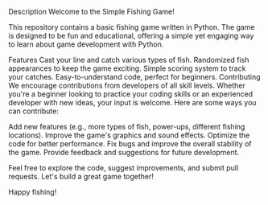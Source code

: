 Description
Welcome to the Simple Fishing Game!

This repository contains a basic fishing game written in Python. The game is designed to be fun and educational, offering a simple yet engaging way to learn about game development with Python.

Features
Cast your line and catch various types of fish.
Randomized fish appearances to keep the game exciting.
Simple scoring system to track your catches.
Easy-to-understand code, perfect for beginners.
Contributing
We encourage contributions from developers of all skill levels. Whether you're a beginner looking to practice your coding skills or an experienced developer with new ideas, your input is welcome. Here are some ways you can contribute:

Add new features (e.g., more types of fish, power-ups, different fishing locations).
Improve the game's graphics and sound effects.
Optimize the code for better performance.
Fix bugs and improve the overall stability of the game.
Provide feedback and suggestions for future development.

Feel free to explore the code, suggest improvements, and submit pull requests. Let's build a great game together!

Happy fishing!
